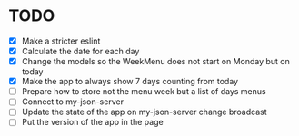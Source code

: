 # TODO

- [x] Make a stricter eslint
- [x] Calculate the date for each day
- [x] Change the models so the WeekMenu does not start on Monday but on today
- [x] Make the app to always show 7 days counting from today
- [ ] Prepare how to store not the menu week but a list of days menus
- [ ] Connect to my-json-server
- [ ] Update the state of the app on my-json-server change broadcast
- [ ] Put the version of the app in the page
